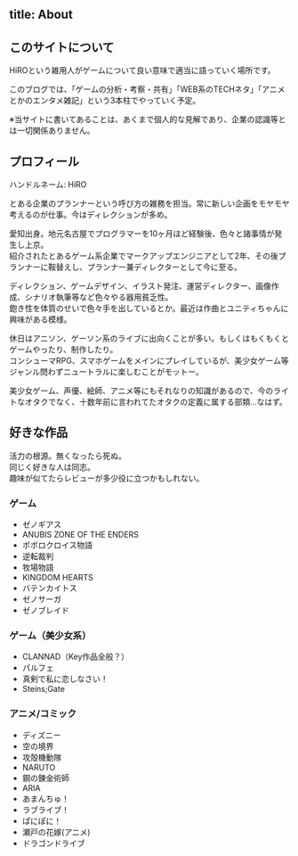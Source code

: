 title: About
---
## このサイトについて

HiROという雑用人がゲームについて良い意味で適当に語っていく場所です。

このブログでは、「ゲームの分析・考察・共有」「WEB系のTECHネタ」「アニメとかのエンタメ雑記」という3本柱でやっていく予定。

※当サイトに書いてあることは、あくまで個人的な見解であり、企業の認識等とは一切関係ありません。

## プロフィール

ハンドルネーム: HiRO

とある企業のプランナーという呼び方の雑務を担当。常に新しい企画をモヤモヤ考えるのが仕事。今はディレクションが多め。

愛知出身。地元名古屋でプログラマーを10ヶ月ほど経験後、色々と諸事情が発生し上京。  
紹介されたとあるゲーム系企業でマークアップエンジニアとして2年、その後プランナーに鞍替えし、プランナー兼ディレクターとして今に至る。

ディレクション、ゲームデザイン、イラスト発注、運営ディレクター、画像作成、シナリオ執筆等など色々やる器用貧乏性。  
飽き性を体質のせいで色々手を出しているとか。最近は作曲とユニティちゃんに興味がある模様。

休日はアニソン、ゲーソン系のライブに出向くことが多い。もしくはもくもくとゲームやったり、制作したり。  
コンシューマRPG、スマホゲームをメインにプレイしているが、美少女ゲーム等ジャンル問わずニュートラルに楽しむことがモットー。

美少女ゲーム、声優、絵師、アニメ等にもそれなりの知識があるので、今のライトなオタクでなく、十数年前に言われてたオタクの定義に属する部類…なはず。

## 好きな作品

活力の根源。無くなったら死ぬ。  
同じく好きな人は同志。  
趣味が似てたらレビューが多少役に立つかもしれない。

### ゲーム

* ゼノギアス
* ANUBIS ZONE OF THE ENDERS
* ポポロクロイス物語
* 逆転裁判
* 牧場物語
* KINGDOM HEARTS
* バテンカイトス
* ゼノサーガ
* ゼノブレイド

### ゲーム（美少女系）

* CLANNAD（Key作品全般？）
* パルフェ
* 真剣で私に恋しなさい！
* Steins;Gate

### アニメ/コミック

* ディズニー
* 空の境界
* 攻殻機動隊
* NARUTO
* 鋼の錬金術師
* ARIA
* あまんちゅ！
* ラブライブ！
* ぱにぽに！
* 瀬戸の花嫁(アニメ)
* ドラゴンドライブ
